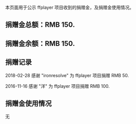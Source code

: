 本页面用于公示 ffplayer 项目收到的捐赠金，及捐赠金使用情况。


## 捐赠金总额：RMB 150.
## 捐赠金余额：RMB 150.


## 捐赠记录
2018-02-28  感谢 "ironresolve" 为 ffplayer 项目捐赠 RMB 50.

2016-11-16  感谢 "洋" 为 ffplayer 项目捐赠 RMB 100.


## 捐赠金使用情况
无

